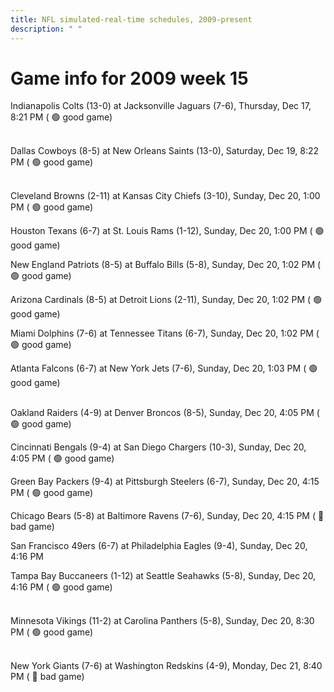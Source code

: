 ```yaml
---
title: NFL simulated-real-time schedules, 2009-present
description: " "
---
```


# Game info for 2009 week 15

Indianapolis Colts (13-0) at Jacksonville Jaguars (7-6), Thursday, Dec 17, 8:21 PM (	:green_circle: good game)

<br/>Dallas Cowboys (8-5) at New Orleans Saints (13-0), Saturday, Dec 19, 8:22 PM (	:green_circle: good game)

<br/>Cleveland Browns (2-11) at Kansas City Chiefs (3-10), Sunday, Dec 20, 1:00 PM (	:green_circle: good game)

Houston Texans (6-7) at St. Louis Rams (1-12), Sunday, Dec 20, 1:00 PM (	:green_circle: good game)

New England Patriots (8-5) at Buffalo Bills (5-8), Sunday, Dec 20, 1:02 PM (	:green_circle: good game)

Arizona Cardinals (8-5) at Detroit Lions (2-11), Sunday, Dec 20, 1:02 PM (	:green_circle: good game)

Miami Dolphins (7-6) at Tennessee Titans (6-7), Sunday, Dec 20, 1:02 PM (	:green_circle: good game)

Atlanta Falcons (6-7) at New York Jets (7-6), Sunday, Dec 20, 1:03 PM (	:green_circle: good game)

<br/>Oakland Raiders (4-9) at Denver Broncos (8-5), Sunday, Dec 20, 4:05 PM (	:green_circle: good game)

Cincinnati Bengals (9-4) at San Diego Chargers (10-3), Sunday, Dec 20, 4:05 PM (	:green_circle: good game)

Green Bay Packers (9-4) at Pittsburgh Steelers (6-7), Sunday, Dec 20, 4:15 PM (	:green_circle: good game)

Chicago Bears (5-8) at Baltimore Ravens (7-6), Sunday, Dec 20, 4:15 PM (	:red_circle: bad game)

San Francisco 49ers (6-7) at Philadelphia Eagles (9-4), Sunday, Dec 20, 4:16 PM

Tampa Bay Buccaneers (1-12) at Seattle Seahawks (5-8), Sunday, Dec 20, 4:16 PM (	:green_circle: good game)

<br/>Minnesota Vikings (11-2) at Carolina Panthers (5-8), Sunday, Dec 20, 8:30 PM (	:green_circle: good game)

<br/>New York Giants (7-6) at Washington Redskins (4-9), Monday, Dec 21, 8:40 PM (	:red_circle: bad game)

